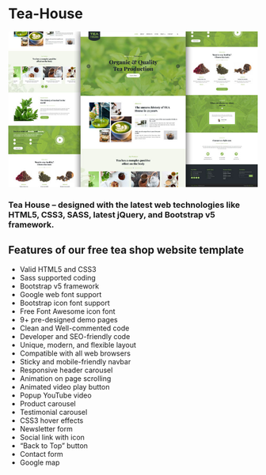 # Tea-House
![preview img](/tea-shop.jpg)

### Tea House –  designed with the latest web technologies like HTML5, CSS3, SASS, latest jQuery, and Bootstrap v5 framework. 

## Features of our free tea shop website template
- Valid HTML5 and CSS3
-  Sass supported coding
- Bootstrap v5 framework
- Google web font support
- Bootstrap icon font support
- Free Font Awesome icon font
- 9+ pre-designed demo pages
- Clean and Well-commented code
- Developer and SEO-friendly code
- Unique, modern, and flexible layout
- Compatible with all web browsers
- Sticky and mobile-friendly navbar
- Responsive header carousel
- Animation on page scrolling
- Animated video play button
- Popup YouTube video
- Product carousel
- Testimonial carousel
- CSS3 hover effects
- Newsletter form
- Social link with icon
- “Back to Top” button
- Contact form
- Google map
